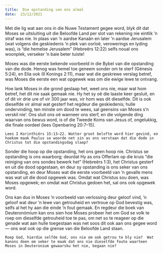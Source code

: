 ```yaml
---
title:  Die opstanding van ons almal
date:  23/12/2021
---
```


Met die lig wat aan ons in die Nuwe Testament gegee word, blyk dit dat Moses se uitsluiting uit die Beloofde Land per slot van rekening nie eintlik ’n straf was nie. In plaas van ’n aardse Kanaän en later ’n aardse Jerusalem (wat volgens die geskiedenis ’n plek van oorloë, verowerings en lyding was), is “die hemelse Jerusalem” (Hebreërs 12:22) selfs noual ons woonplek, verseker ’n baie beter tuiste!

Moses was die eerste bekende voorbeeld in die Bybel van die opstanding van die dode. Henog was hemel toe geneem sonder om te sterf (Génesis 5:24), en Elía ook (II Konings 2:11), maar wat die geskrewe verslag betref, was Moses die eerste een wat opgewek was om die ewige lewe te ontvang.

Hoe lank Moses in die grond geslaap het, weet ons nie, maar wat hom betref, het dit nie saak gemaak nie. Hy het sy oë die laaste keer gesluit, en of dit vir drie ure of vir 300 jaar was, vir hom was dit dieselfde. Dit is ook dieselfde vir almal wat gesterf het regdeur die geskiedenis; hulle ondervinding, ten minste om dood te wees, sal geensins van Moses s’n verskil nie’. Ons sluit ons oë wanneer ons sterf, en die volgende ding waarvan ons bewus word, is of die Tweede Koms van Jesus of, ongelukkig, die finale oordeel (lees Openbaring 20:7–15).

`Lees I Korinthiërs 15:13–22. Watter groot belofte word hier gevind, en hoekom maak Paulus se woorde net sin as ons verstaan dat die dode in Christus tot die opstandingsdag slaap?`

Sonder die hoop op die opstanding, het ons geen hoop nie. Christus se opstanding is ons waarborg; deurdat Hy as ons Offerlam op die kruis “die reiniging van ons sondes bewerk het” (Hebreërs 1:3), het Christus gesterf en uit die dood opgestaan, en deur sy opstanding is ons seker van ons opstanding, en deur Moses wat die eerste voorbeeld van ’n gevalle mens was wat uit die dood opgewek was.  Omdat wat Christus sou doen, was Moses opgewek;  en omdat wat Christus gedoen het, sal ons ook opgewek word.

Ons kan dus in Moses ’n voorbeeld van verlossing deur geloof vind, ’n geloof wat deur ’n lewe van getrouheid en vertroue op God bevestig was, selfs al het hy aan die einde ’n fout gemaak. En regdeur die boek van Deuteronómium kan ons sien hoe Moses probeer het om God se volk te roep om dieselfde getrouheid toe te pas, om net so te reageer op die genade wat aan hulle toegestaan was net soos dit ook aan ons gegee word — ons wat ook op die grense van die Beloofde Land staan.

`Roep God, hierdie selfde God, ons nie om ook getrou te bly nie?  Wat kanons doen om seker te maak dat ons nie dieselfde foute waarteen Moses in Deuteronium gewaarsku het nie, begaan nie?`